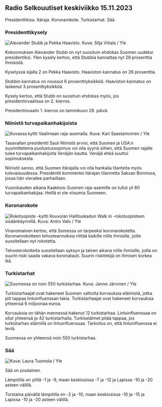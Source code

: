 Radio Selkouutiset keskiviikko 15.11.2023
-----------------------------------------

Presidenttikisa. Itäraja. Koronarokote. Turkistarhat. Sää.

### Presidenttikysely

![Alexander Stubb ja Pekka Haavisto. Kuva: Silja Viitala / Yle](https://images.cdn.yle.fi/image/upload/c_crop,h_3188,w_5668,x_0,y_327/ar_1.7777777777777777,c_fill,g_faces,h_675,w_1200/dpr_1.0/q_auto:eco/f_auto/fl_lossy/v1698912813/39-11947566543595173663)

Kokoomuksen Alexander Stubb on nyt suosituin ehdokas Suomen uudeksi presidentiksi. Ylen kysely kertoo, että Stubbia kannattaa nyt 28 prosenttia ihmisistä.

Kyselyssä sijalla 2 on Pekka Haavisto. Haaviston kannatus on 26 prosenttia.

Stubbin kannatus on noussut 6 prosenttiyksikköä. Haaviston kannatus on laskenut 3 prosenttiyksikköä.

Kysely kertoo, että Stubb on suosituin ehdokas myös, jos presidentinvaalissa on 2. kierros.

Presidentinvaalin 1. kierros on tammikuun 28. päivä.

### Niinistö turvapaikanhakijoista

![Kuvassa kyltti Vaalimaan raja-asemalla. Kuva: Kari Saastamoinen / Yle](https://images.cdn.yle.fi/image/upload/c_crop,h_2908,w_5178,x_0,y_0/ar_1.7777777777777777,c_fill,g_faces,h_675,w_1200/dpr_1.0/q_auto:eco/f_auto/fl_lossy/v1699908638/39-120003165528559efc2b)

Tasavallan presidentti Sauli Niinistö arvioi, että Suomen ja USA:n suunnittelema puolustussopimus voi olla syynä siihen, että Suomen rajalle tulee turvapaikanhakijoita Venäjän kautta. Venäjä ehkä suuttui sopimuksesta.

Niinistö sanoo, että Suomen itärajalla voi olla hankalia tilanteita myös tulevaisuudessa. Presidentti kommentoi itärajan tilannetta Saksan Bonnissa, jossa hän vierailee parhaillaan.

Vuorokauden aikana Kaakkois-Suomen raja-asemille on tullut yli 60 turvapaikanhakijaa. Heillä ei ole viisumia Suomeen.

### Koronarokote

![Rokotuspiste -kyltti Kouvolan Hallituskadun Walk in -rokotuspisteen sisäänkäynnillä. Kuva: Antro Valo / Yle](https://images.cdn.yle.fi/image/upload/c_crop,h_3247,w_5773,x_0,y_601/ar_1.7777777777777777,c_fill,g_faces,h_675,w_1200/dpr_1.0/q_auto:eco/f_auto/fl_lossy/v1699867130/39-11997076551e51acfff3)

Viranomainen kertoo, että Somessa on tarpeeksi koronarokotetta. Koronanrokotteen tehosteannoksia riittää kaikille niille ihmisille, joille suositellaan nyt rokotetta.

Tehosterokotteita suositellaan syksyn ja talven aikana niille ihmisille, joilla on suurin riski saada vakava koronatauti. Suurin riskitekijä on ihmisen korkea ikä.

### Turkistarhat

![Suomessa on noin 550 turkistarhaa. Kuva: Janne Järvinen / Yle](https://images.cdn.yle.fi/image/upload/c_crop,h_4597,w_8174,x_18,y_0/ar_1.7777777777777777,c_fill,g_faces,h_675,w_1200/dpr_1.0/q_auto:eco/f_auto/fl_lossy/v1696520468/39-1181997651ed401620a0)

Turkistarhaajat ovat hakeneet Suomen valtiolta korvauksia eläimistä, jotka piti tappaa lintuinfluenssan takia. Turkistarhaajat ovat hakeneet korvauksia yhteensä 6 miljoonaa euroa.

Korvauksia on tähän mennessä hakenut 12 turkistarhaa. Lintuinfluenssaa on ollut yhteensä jo 42 turkistarhalla. Turkiseläimet pitää tappaa, jos turkistarhan eläimillä on lintuinfluenssaa. Tarkoitus on, että lintuinfluenssa ei leviä.

Suomessa on yhteensä noin 550 turkistarhaa.

### Sää

![ Kuva: Laura Tuomola / Yle](https://images.cdn.yle.fi/image/upload/c_crop,h_1080,w_1919,x_0,y_0/ar_1.7777777777777777,c_fill,g_faces,h_675,w_1200/dpr_1.0/q_auto:eco/f_auto/fl_lossy/v1700050702/39-12009776554b6f9117dc)

Sää on poutainen.

Lämpötila on yöllä -1 ja -9, maan keskiosissa -7 ja -12 ja Lapissa -10 ja -20 asteen välillä.

Torstaina päivällä lämpötila on -2 ja -10, maan keskiosissa -10 ja -15 ja Lapissa -10 ja -20 asteen välillä.
